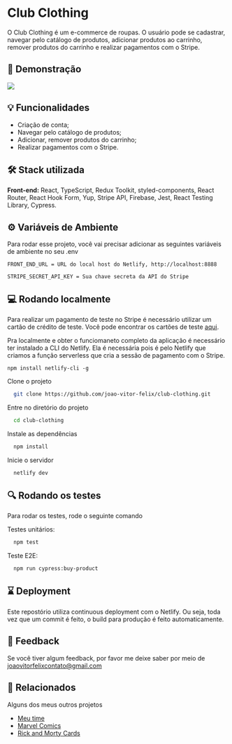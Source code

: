 # Club Clothing

O Club Clothing é um e-commerce de roupas. O usuário pode se cadastrar, navegar pelo catálogo de produtos, adicionar produtos ao carrinho, remover produtos do carrinho e realizar pagamentos com o Stripe.

## 🎥 Demonstração

<img 
    src="https://imgur.com/Tj5jCYp.gif"
  />

## 💡 Funcionalidades

- Criação de conta;
- Navegar pelo catálogo de produtos;
- Adicionar, remover produtos do carrinho;
- Realizar pagamentos com o Stripe.

## 🛠️ Stack utilizada

**Front-end:** React, TypeScript, Redux Toolkit, styled-components, React Router, React Hook Form, Yup, Stripe API, Firebase, Jest, React Testing Library, Cypress.

## ⚙️ Variáveis de Ambiente

Para rodar esse projeto, você vai precisar adicionar as seguintes variáveis de ambiente no seu .env

```
FRONT_END_URL = URL do local host do Netlify, http://localhost:8888
```

```
STRIPE_SECRET_API_KEY = Sua chave secreta da API do Stripe
```

## 💻 Rodando localmente

Para realizar um pagamento de teste no Stripe é necessário utilizar um cartão de crédito de teste. Você pode encontrar os cartões de teste [aqui](https://stripe.com/docs/testing#cards).

Pra localmente e obter o funciomaneto completo da aplicação é necessário ter instalado a CLI do Netlify. Ela é necessária pois é pelo Netlify que criamos a função serverless que cria a sessão de pagamento com o Stripe.

```
npm install netlify-cli -g
```

Clone o projeto

```bash
  git clone https://github.com/joao-vitor-felix/club-clothing.git
```

Entre no diretório do projeto

```bash
  cd club-clothing
```

Instale as dependências

```bash
  npm install
```

Inicie o servidor

```bash
  netlify dev
```

## 🔍 Rodando os testes

Para rodar os testes, rode o seguinte comando

Testes unitários:

```bash
  npm test
```

Teste E2E:

```bash
  npm run cypress:buy-product
```

## ⌛ Deployment

Este repostório utiliza continuous deployment com o Netlify. Ou seja, toda vez que um commit é feito, o build para produção é feito automaticamente.

## 🚀 Feedback

Se você tiver algum feedback, por favor me deixe saber por meio de joaovitorfelixcontato@gmail.com

## 👀 Relacionados

Alguns dos meus outros projetos

- [Meu time](https://github.com/joao-vitor-felix/meu-time)
- [Marvel Comics](https://github.com/joao-vitor-felix/marvel-comics)
- [Rick and Morty Cards](https://github.com/Rookie-Devs/rick-morty-cards)
